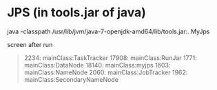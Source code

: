# JPS (in tools.jar of java)

java -classpath /usr/lib/jvm/java-7-openjdk-amd64/lib/tools.jar:. MyJps

screen after run
>2234: mainClass:TaskTracker
>17908: mainClass:RunJar
>1771: mainClass:DataNode
>18140: mainClass:myjps
>1603: mainClass:NameNode
>2060: mainClass:JobTracker
>1962: mainClass:SecondaryNameNode

